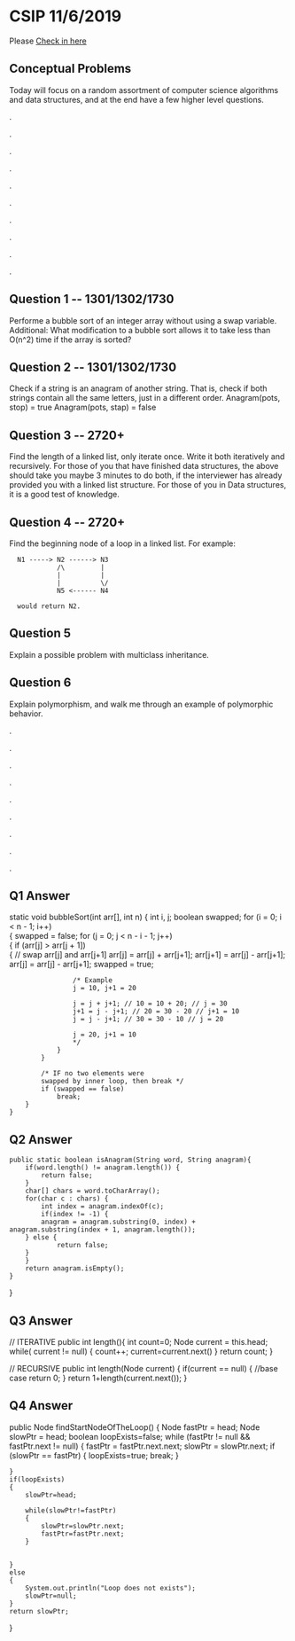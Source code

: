 # CSIP 11/6/2019

Please [Check in here](https://docs.google.com/forms/d/e/1FAIpQLScmmgOxU1sxZPqFstweD_qU8C_eu0MtK6wn3BajnftPz6j7_A/viewform?usp=sf_link)



## Conceptual Problems

   Today will focus on a random assortment of computer science algorithms and data structures, and at the end have a few higher level questions. 

.

.

.

.

.

.

.

.

.

.


## Question 1 -- 1301/1302/1730
   Performe a bubble sort of an integer array without using a swap variable.
   Additional: What modification to a bubble sort allows it to take less than O(n^2) time if the array is sorted?
   
## Question 2 -- 1301/1302/1730
   Check if a string is an anagram of another string. That is, check if both strings contain all the same letters, just in a different order.
      Anagram(pots, stop) = true
      Anagram(pots, stap) = false
   
## Question 3 -- 2720+
   Find the length of a linked list, only iterate once. Write it both iteratively and recursively.
      For those of you that have finished data structures, the above should take you maybe 3 minutes to do both, if the interviewer has already provided you with a linked list structure. For those of you in Data structures, it is a good test of knowledge.
      
## Question 4 -- 2720+
   Find the beginning node of a loop in a linked list. For example:
   
      N1 -----> N2 ------> N3
                /\         |
                |          |
                |          \/
                N5 <------ N4
                
      would return N2.
      
      
## Question 5
   Explain a possible problem with multiclass inheritance.
   
## Question 6
   Explain polymorphism, and walk me through an example of polymorphic behavior.
   
.

.

.

.

.

.

.

.

.

## Q1 Answer

static void bubbleSort(int arr[], int n) { 
        int i, j; 
        boolean swapped; 
        for (i = 0; i < n - 1; i++)  
        { 
            swapped = false; 
            for (j = 0; j < n - i - 1; j++)  
            { 
                if (arr[j] > arr[j + 1])  
                { 
                    // swap arr[j] and arr[j+1] 
                    arr[j] = arr[j] + arr[j+1]; 
                    arr[j+1] = arr[j] - arr[j+1]; 
                    arr[j] = arr[j] - arr[j+1]; 
                    swapped = true; 
                    
                    /* Example
                    j = 10, j+1 = 20
                    
                    j = j + j+1; // 10 = 10 + 20; // j = 30
                    j+1 = j - j+1; // 20 = 30 - 20 // j+1 = 10
                    j = j - j+1; // 30 = 30 - 10 // j = 20
                    
                    j = 20, j+1 = 10
                    */
                } 
            } 
  
            /* IF no two elements were
            swapped by inner loop, then break */
            if (swapped == false) 
                break; 
        } 
    } 
    
## Q2 Answer
    public static boolean isAnagram(String word, String anagram){
        if(word.length() != anagram.length()) {
            return false;
        }
        char[] chars = word.toCharArray();
        for(char c : chars) {
            int index = anagram.indexOf(c);
            if(index != -1) {
	    	anagram = anagram.substring(0, index) + anagram.substring(index + 1, anagram.length());
	    } else {
                return false;
	    }
        }
        return anagram.isEmpty();
    }

}

## Q3 Answer

// ITERATIVE
public int length(){ 
   int count=0; 
   Node current = this.head; 
   while(
      current != null) { 
         count++; 
         current=current.next() 
      } 
   return count; 
}

// RECURSIVE
public int length(Node current) { 
   if(current == null) { 
      //base case 
      return 0; 
   } 
   return 1+length(current.next()); 
}

## Q4 Answer
public Node findStartNodeOfTheLoop() {
	Node fastPtr = head;
	Node slowPtr = head;
	boolean loopExists=false;
	while (fastPtr != null && fastPtr.next != null) {
		fastPtr = fastPtr.next.next;
		slowPtr = slowPtr.next;
		if (slowPtr == fastPtr)
		{
			loopExists=true;
			break;
		}
 
	}
	if(loopExists)
	{
		slowPtr=head;
 
		while(slowPtr!=fastPtr)
		{
			slowPtr=slowPtr.next;
			fastPtr=fastPtr.next;
		}
 
 
	}
	else
	{
		System.out.println("Loop does not exists");
		slowPtr=null;
	}
	return slowPtr;
}
